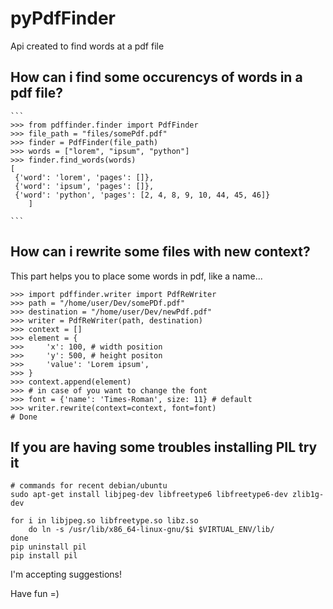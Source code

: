pyPdfFinder
===========
Api created to find words at a pdf file

How can i find some occurencys of words in a pdf file?
------------------------------------------------------
	```
	>>> from pdffinder.finder import PdfFinder
	>>> file_path = "files/somePdf.pdf"
	>>> finder = PdfFinder(file_path)
	>>> words = ["lorem", "ipsum", "python"]
	>>> finder.find_words(words)
	[
	 {'word': 'lorem', 'pages': []},
	 {'word': 'ipsum', 'pages': []},
	 {'word': 'python', 'pages': [2, 4, 8, 9, 10, 44, 45, 46]}
    	] 

	```

How can i rewrite some files with new context?
----------------------------------------------
This part helps you to place some words in pdf, like a name...

	>>> import pdffinder.writer import PdfReWriter
	>>> path = "/home/user/Dev/somePDf.pdf"
	>>> destination = "/home/user/Dev/newPdf.pdf"
	>>> writer = PdfReWriter(path, destination)
	>>> context = []
	>>> element = {
	>>>     'x': 100, # width position
	>>>     'y': 500, # height positon
	>>>     'value': 'Lorem ipsum',
	>>> }
	>>> context.append(element)
	>>> # in case of you want to change the font 
	>>> font = {'name': 'Times-Roman', size: 11} # default
	>>> writer.rewrite(context=context, font=font)
	# Done

If you are having some troubles installing PIL try it
-------------------------------------------------

	# commands for recent debian/ubuntu
	sudo apt-get install libjpeg-dev libfreetype6 libfreetype6-dev zlib1g-dev

	for i in libjpeg.so libfreetype.so libz.so
		do ln -s /usr/lib/x86_64-linux-gnu/$i $VIRTUAL_ENV/lib/
	done
	pip uninstall pil
	pip install pil


I'm accepting suggestions!

Have fun =)
